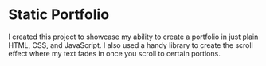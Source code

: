 # Static Portfolio

I created this project to showcase my ability to create a portfolio in just plain HTML, CSS, and JavaScript. I also used a handy library to create the scroll effect
where my text fades in once you scroll to certain portions.
